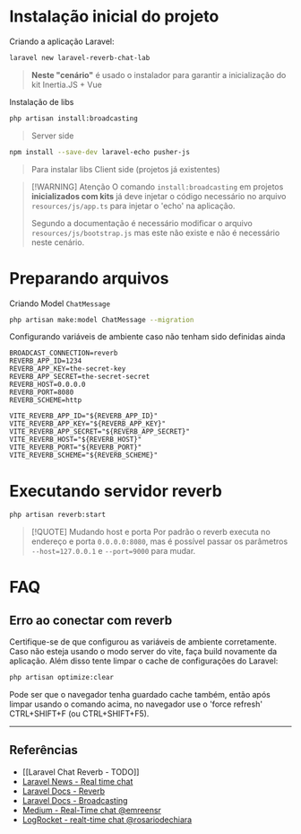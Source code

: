 # Instalação inicial do projeto

Criando a aplicação Laravel:
```sh
laravel new laravel-reverb-chat-lab
```
> **Neste "cenário"** é usado o instalador para garantir a inicialização do kit Inertia.JS + Vue

Instalação de libs
```sh
php artisan install:broadcasting
```
> Server side

```sh
npm install --save-dev laravel-echo pusher-js
```
> Para instalar libs Client side (projetos já existentes)

> [!WARNING] Atenção
> O comando `install:broadcasting` em projetos **inicializados com kits** já deve injetar o código necessário no arquivo `resources/js/app.ts` para injetar o 'echo' na aplicação.
>
> Segundo a documentação é necessário modificar o arquivo `resources/js/bootstrap.js` mas este não existe e não é necessário neste cenário.

# Preparando arquivos
Criando Model `ChatMessage`
```sh
php artisan make:model ChatMessage --migration
```

Configurando variáveis de ambiente caso não tenham sido definidas ainda
```
BROADCAST_CONNECTION=reverb
REVERB_APP_ID=1234
REVERB_APP_KEY=the-secret-key
REVERB_APP_SECRET=the-secret-secret
REVERB_HOST=0.0.0.0
REVERB_PORT=8080
REVERB_SCHEME=http

VITE_REVERB_APP_ID="${REVERB_APP_ID}"
VITE_REVERB_APP_KEY="${REVERB_APP_KEY}"
VITE_REVERB_APP_SECRET="${REVERB_APP_SECRET}"
VITE_REVERB_HOST="${REVERB_HOST}"
VITE_REVERB_PORT="${REVERB_PORT}"
VITE_REVERB_SCHEME="${REVERB_SCHEME}"
```

# Executando servidor reverb
```sh
php artisan reverb:start
```

> [!QUOTE] Mudando host e porta
> Por padrão o reverb executa no endereço e porta `0.0.0.0:8080`, mas é possível passar os parâmetros `--host=127.0.0.1` e `--port=9000` para mudar.

# FAQ

## Erro ao conectar com reverb
Certifique-se de que configurou as variáveis de ambiente corretamente. Caso não esteja usando o modo server do vite, faça build novamente da aplicação. Além disso tente limpar o cache de configurações do Laravel:
```sh
php artisan optimize:clear
```

Pode ser que o navegador tenha guardado cache também, então após limpar usando o comando acima, no navegador use o 'force refresh' CTRL+SHIFT+F (ou CTRL+SHIFT+F5).

---
## Referências
- [[Laravel Chat Reverb - TODO]]
- [Laravel News - Real time chat](https://laravel-news.com/laravel-real-time-chat)
- [Laravel Docs - Reverb](https://laravel.com/docs/12.x/reverb#introduction)
- [Laravel Docs - Broadcasting](https://laravel.com/docs/12.x/broadcasting#client-side-installation)
- [Medium - Real-Time chat @emreensr](https://medium.com/@emreensr/real-time-chat-implementation-with-laravel-reverb-and-vue-3-03a16cf593ef)
- [LogRocket - realt-time chat @rosariodechiara](https://blog.logrocket.com/building-real-time-chat-app-using-laravel-reverb-vue/)
